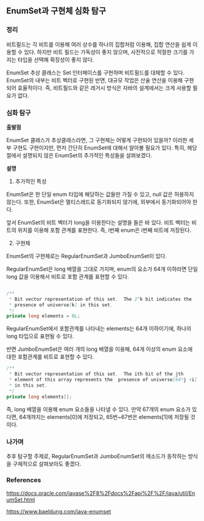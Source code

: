## EnumSet과 구현체 심화 탐구

### 정리

비트필드는 각 비트를 이용해 여러 상수를 하나의 집합처럼 이용해, 집합 연산을 쉽게 이용할 수 있다. 하지만 비트 필드는 가독성이 좋지 않으며, 사전적으로 적절한 크기를 가지는 타입을 선택해 확장성이 좋지 않다.

EnumSet 추상 클래스는 Set 인터페이스를 구현하며 비트필드를 대체할 수 있다. EnumSet의 내부는 비트 벡터로 구현된 반면, 대규모 작업은 산술 연산을 이용해 구현되어 효율적이다. 즉, 비트필드와 같은 레거시 방식은 자바의 설계에서는 크게 사용할 필요가 없다. 

### 심화 탐구

**출발점**

EnumSet 클래스가 추상클래스라면, 그 구현체는   어떻게 구현되어 있을까?  이러한 세부 구현도 구현이지만, 먼저 간단히 EnumSet에 대해서 알아볼 필요가 있다. 특히, 해당 절에서 설명되지 않은 EnumSet의 추가적인 특성들을 살펴보겠다.

**설명**

1. 추가적인 특성

EnumSet은 한 단일 enum 타입에 해당하는 값들만 가질 수 있고, null 값은 허용하지 않는다. 또한, EnumSet은 멀티스레드로 동기화되지 않기에, 외부에서 동기화되어야 한다. 

앞서 EnumSet의 비트 벡터가 long을 이용한다는 설명을 들은 바 있다. 비트 벡터는 비트의 위치를 이용해 포함 관계를 표현한다. 즉, i번째 enum은 i번째 비트에 저장된다. 

2. 구현체

EnumSet의 구현체로는 RegularEnumSet과 JumboEnumSet이 있다.

RegularEnumSet은 long 배열을 그대로 가지며, enum의 요소가 64개 이하라면 단일 long 값을 이용해서 비트로 포함 관계를 표현할 수 있다.

```java

/**
 * Bit vector representation of this set.  The 2^k bit indicates the
 * presence of universe[k] in this set.
 */
private long elements = 0L;

```

RegularEnumSet에서 포함관계를 나타내는 elements는 64개 이하이기에, 하나의 long 타입으로 표현될 수 있다.

반면 JumboEnumSet은 여러 개의 long 배열을 이용해, 64개 이상의 enum 요소에 대한 포함관계를 비트로 표현할 수 있다. 

```java
/**
 * Bit vector representation of this set.  The ith bit of the jth
 * element of this array represents the  presence of universe[64*j +i]
 * in this set.
 */
private long elements[];

```

즉, long 배열을 이용해 enum 요소들을 나타낼 수 있다. 만약 67개의 enum 요소가 있다면, 64개까지는 elements[0]에 저장되고, 65번~67번은 elements[1]에 저장될 것이다.

### 나가며

추후 탐구할 주제로, RegularEnumSet과 JumboEnumSet의 메소드가 동작하는 방식을 구체적으로 살펴보아도 좋겠다.

### References

https://docs.oracle.com/javase%2F8%2Fdocs%2Fapi%2F%2F/java/util/EnumSet.html

https://www.baeldung.com/java-enumset